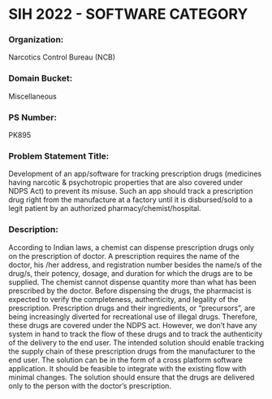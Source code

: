 # SIH 2022 - SOFTWARE CATEGORY

### Organization:
Narcotics Control Bureau (NCB)

### Domain Bucket:
Miscellaneous

### PS Number:
PK895

### Problem Statement Title:  
Development of an app/software for tracking prescription drugs (medicines having narcotic & psychotropic properties that are also covered under NDPS Act) to prevent its misuse. Such an app should track a prescription drug right from the manufacture at a factory until it is disbursed/sold to a legit patient by an authorized pharmacy/chemist/hospital.  

### Description: 
According to Indian laws, a chemist can dispense prescription drugs only on the prescription of doctor. A prescription requires the name of the doctor, his /her address, and registration number besides the name/s of the drug/s, their potency, dosage, and duration for which the drugs are to be supplied. The chemist cannot dispense quantity more than what has been prescribed by the doctor. Before dispensing the drugs, the pharmacist is expected to verify the completeness, authenticity, and legality of the prescription. Prescription drugs and their ingredients, or “precursors”, are being increasingly diverted for recreational use of illegal drugs. Therefore, these drugs are covered under the NDPS act. However, we don’t have any system in hand to track the flow of these drugs and to track the authenticity of the delivery to the end user. The intended solution should enable tracking the supply chain of these prescription drugs from the manufacturer to the end user. The solution can be in the form of a cross platform software application. It should be feasible to integrate with the existing flow with minimal changes. The solution should ensure that the drugs are delivered only to the person with the doctor’s prescription.  
